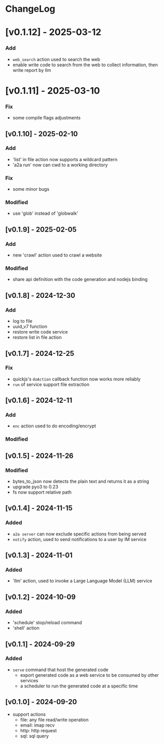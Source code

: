 # ChangeLog

# [v0.1.12] - 2025-03-12

### Add

- `web_search` action used to search the web
- enable write code to search from the web to collect information, then write report by llm

# [v0.1.11] - 2025-03-10

### Fix

- some compile flags adjustments

## [v0.1.10] - 2025-02-10

### Add

- 'list' in file action now supports a wildcard pattern
- 'a2a run' now can cwd to a working directory

### Fix

- some minor bugs

### Modified

- use 'glob' instead of 'globwalk'

## [v0.1.9] - 2025-02-05

### Add

- new 'crawl' action used to crawl a website

### Modified

- share api definition with the code generation and nodejs binding

## [v0.1.8] - 2024-12-30

### Add

- log to file
- uuid_v7 function
- restore write code service
- restore list in file action

## [v0.1.7] - 2024-12-25

### Fix

- quickjs's `doAction` callback function now works more reliably
- `run` of service support file extraction

## [v0.1.6] - 2024-12-11

### Add

- `enc` action used to do encoding/encrypt

### Modified

## [v0.1.5] - 2024-11-26

### Modified

- bytes_to_json now detects the plain text and returns it as a string
- upgrade pyo3 to 0.23
- fs now support relative path

## [v0.1.4] - 2024-11-15

### Added

- `a2a server` can now exclude specific actions from being served
- `notify` action, used to send notifications to a user by IM service

## [v0.1.3] - 2024-11-01

### Added

- 'llm' action, used to invoke a Large Language Model (LLM) service

## [v0.1.2] - 2024-10-09

### Added

- 'schedule' stop/reload command
- 'shell' action

## [v0.1.1] - 2024-09-29

### Added

- `serve` command that host the generated code
  - export generated code as a web service to be consumed by other services
  - a scheduler to run the generated code at a specific time

## [v0.1.0] - 2024-09-20

- support actions
  - file: any file read/write operation
  - email: imap recv
  - http: http request
  - sql: sql query
